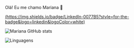 Olá! Eu me chamo Mariana 👋

[(https://img.shields.io/badge/LinkedIn-0077B5?style=for-the-badge&logo=linkedin&logoColor=white)](https://www.linkedin.com/in/mariana-b-825443311/)

![Mariana GitHub stats](https://github-readme-stats.vercel.app/api?username=MarianaKerski&show_icons=true&theme=radical)

![Linguagens](https://github-readme-stats.vercel.app/api/top-langs/?username=MarianaKerski&layout=compact)

